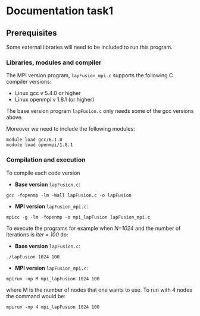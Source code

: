 # Documentation task1

## Prerequisites
Some external libraries will need to be included to run this program. 
### Libraries, modules and compiler

The MPI version program, `lapFusion_mpi.c` supports the following C compiler versions:

* Linux gcc v 5.4.0 or higher
* Linux openmpi v 1.8.1 (or higher)

The base version program `lapFusion.c` only needs some of the gcc versions above.

Moreover we need to include the following modules:

```
module load gcc/6.1.0
module load openmpi/1.8.1
```

### Compilation and execution

To compile each code version

* **Base version** `lapFusion.c`:
```
gcc -fopenmp -lm -Wall lapFusion.c -o lapFusion

```

* **MPI version** `lapFusion_mpi.c`:
```
mpicc -g -lm -fopenmp -o mpi_lapFusion lapFusion_mpi.c 
```

To execute the programs for example when *N=1024* and the number of iterations is *iter = 100* do:

* **Base version** `lapFusion.c`:
```
./lapFusion 1024 100

```

* **MPI version** `lapFusion_mpi.c`:
```
mpirun -np M mpi_lapFusion 1024 100
```
where M is the number of nodes that one wants to use. To run with 4 nodes the command would be:
```
mpirun -np 4 mpi_lapFusion 1024 100
```

